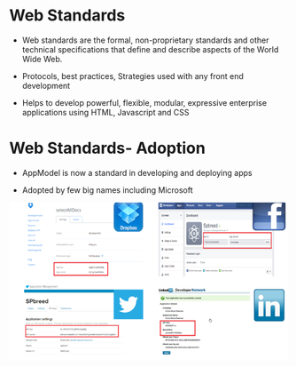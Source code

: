 Web Standards
=============

* Web standards are the formal, non-proprietary standards and other technical specifications that define and describe aspects of the World Wide Web.

* Protocols, best practices, Strategies used with any front end development

* Helps to develop powerful, flexible, modular, expressive enterprise applications using HTML, Javascript and CSS


Web Standards- Adoption 
=======================

* AppModel is now a standard in developing and deploying apps

* Adopted by few big names including Microsoft


![AppModel](../images/SocialApps.PNG)